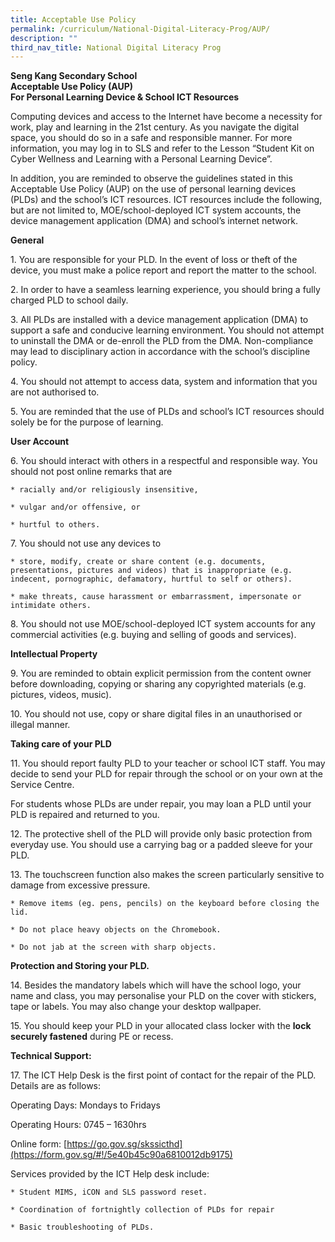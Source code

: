 ```yaml
---
title: Acceptable Use Policy
permalink: /curriculum/National-Digital-Literacy-Prog/AUP/
description: ""
third_nav_title: National Digital Literacy Prog
---
```

**Seng Kang Secondary School  
Acceptable Use Policy (AUP)  
For Personal Learning Device & School ICT Resources**

Computing devices and access to the Internet have become a necessity for work, play and learning in the 21st century. As you navigate the digital space, you should do so in a safe and responsible manner. For more information, you may log in to SLS and refer to the Lesson “Student Kit on Cyber Wellness and Learning with a Personal Learning Device”.

In addition, you are reminded to observe the guidelines stated in this Acceptable Use Policy (AUP) on the use of personal learning devices (PLDs) and the school’s ICT resources. ICT resources include the following, but are not limited to, MOE/school-deployed ICT system accounts, the device management application (DMA) and school’s internet network.

**General**

1\. You are responsible for your PLD. In the event of loss or theft of the device, you must make a police report and report the matter to the school.

2\. In order to have a seamless learning experience, you should bring a fully charged PLD to school daily.

3\. All PLDs are installed with a device management application (DMA) to support a safe and conducive learning environment. You should not attempt to uninstall the DMA or de-enroll the PLD from the DMA. Non-compliance may lead to disciplinary action in accordance with the school’s discipline policy.

4\. You should not attempt to access data, system and information that you are not authorised to.

5\. You are reminded that the use of PLDs and school’s ICT resources should solely be for the purpose of learning.

**User Account**

6\. You should interact with others in a respectful and responsible way. You should not post online remarks that are

    * racially and/or religiously insensitive,
     
    * vulgar and/or offensive, or
     
    * hurtful to others.
    

7\. You should not use any devices to

    * store, modify, create or share content (e.g. documents, presentations, pictures and videos) that is inappropriate (e.g. indecent, pornographic, defamatory, hurtful to self or others).
     
    * make threats, cause harassment or embarrassment, impersonate or intimidate others.
    

8\. You should not use MOE/school-deployed ICT system accounts for any commercial activities (e.g. buying and selling of goods and services).

**Intellectual Property**

9\. You are reminded to obtain explicit permission from the content owner before downloading, copying or sharing any copyrighted materials (e.g. pictures, videos, music).

10\. You should not use, copy or share digital files in an unauthorised or illegal manner.

**Taking care of your PLD**

11\. You should report faulty PLD to your teacher or school ICT staff. You may decide to send your PLD for repair through the school or on your own at the Service Centre.

For students whose PLDs are under repair, you may loan a PLD until your PLD is repaired and returned to you.

12\. The protective shell of the PLD will provide only basic protection from everyday use. You should use a carrying bag or a padded sleeve for your PLD.

13\. The touchscreen function also makes the screen particularly sensitive to damage from excessive pressure.

    * Remove items (eg. pens, pencils) on the keyboard before closing the lid.
    
    * Do not place heavy objects on the Chromebook.
    
    * Do not jab at the screen with sharp objects.
    

**Protection and Storing your PLD.**

14\. Besides the mandatory labels which will have the school logo, your name and class, you may personalise your PLD on the cover with stickers, tape or labels. You may also change your desktop wallpaper.

15\. You should keep your PLD in your allocated class locker with the **lock securely fastened** during PE or recess.


**Technical Support:**

17\. The ICT Help Desk is the first point of contact for the repair of the PLD. Details are as follows:

Operating Days: Mondays to Fridays

Operating Hours: 0745 – 1630hrs

Online form: [https://go.gov.sg/skssicthd](https://form.gov.sg/#!/5e40b45c90a6810012db9175)

  

Services provided by the ICT Help desk include:

    * Student MIMS, iCON and SLS password reset.
    
    * Coordination of fortnightly collection of PLDs for repair 
    
    * Basic troubleshooting of PLDs.